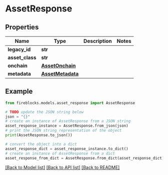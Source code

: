 # AssetResponse


## Properties

Name | Type | Description | Notes
------------ | ------------- | ------------- | -------------
**legacy_id** | **str** |  | 
**asset_class** | **str** |  | 
**onchain** | [**AssetOnchain**](AssetOnchain.md) |  | 
**metadata** | [**AssetMetadata**](AssetMetadata.md) |  | 

## Example

```python
from fireblocks.models.asset_response import AssetResponse

# TODO update the JSON string below
json = "{}"
# create an instance of AssetResponse from a JSON string
asset_response_instance = AssetResponse.from_json(json)
# print the JSON string representation of the object
print(AssetResponse.to_json())

# convert the object into a dict
asset_response_dict = asset_response_instance.to_dict()
# create an instance of AssetResponse from a dict
asset_response_from_dict = AssetResponse.from_dict(asset_response_dict)
```
[[Back to Model list]](../README.md#documentation-for-models) [[Back to API list]](../README.md#documentation-for-api-endpoints) [[Back to README]](../README.md)


